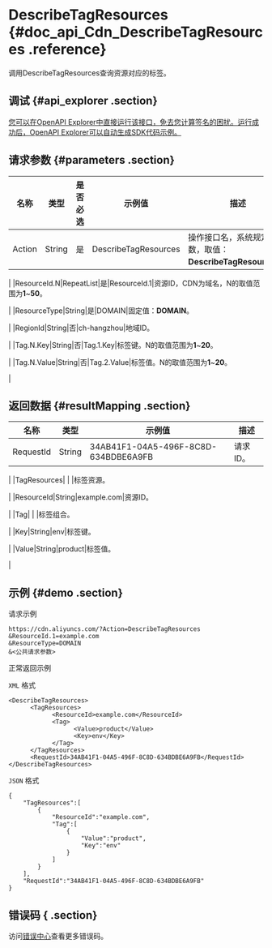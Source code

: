 # DescribeTagResources {#doc_api_Cdn_DescribeTagResources .reference}

调用DescribeTagResources查询资源对应的标签。

## 调试 {#api_explorer .section}

[您可以在OpenAPI Explorer中直接运行该接口，免去您计算签名的困扰。运行成功后，OpenAPI Explorer可以自动生成SDK代码示例。](https://api.aliyun.com/#product=Cdn&api=DescribeTagResources&type=RPC&version=2018-05-10)

## 请求参数 {#parameters .section}

|名称|类型|是否必选|示例值|描述|
|--|--|----|---|--|
|Action|String|是|DescribeTagResources|操作接口名，系统规定参数，取值：**DescribeTagResources**。

 |
|ResourceId.N|RepeatList|是|ResourceId.1|资源ID，CDN为域名，N的取值范围为**1**~**50**。

 |
|ResourceType|String|是|DOMAIN|固定值：**DOMAIN**。

 |
|RegionId|String|否|ch-hangzhou|地域ID。

 |
|Tag.N.Key|String|否|Tag.1.Key|标签键。N的取值范围为**1**~**20**。

 |
|Tag.N.Value|String|否|Tag.2.Value|标签值。N的取值范围为**1**~**20**。

 |

## 返回数据 {#resultMapping .section}

|名称|类型|示例值|描述|
|--|--|---|--|
|RequestId|String|34AB41F1-04A5-496F-8C8D-634BDBE6A9FB|请求ID。

 |
|TagResources| | |标签资源。

 |
|ResourceId|String|example.com|资源ID。

 |
|Tag| | |标签组合。

 |
|Key|String|env|标签键。

 |
|Value|String|product|标签值。

 |

## 示例 {#demo .section}

请求示例

``` {#request_demo}
https://cdn.aliyuncs.com/?Action=DescribeTagResources
&ResourceId.1=example.com
&ResourceType=DOMAIN
&<公共请求参数>
```

正常返回示例

`XML` 格式

``` {#xml_return_success_demo}
<DescribeTagResources>
	  <TagResources>
		    <ResourceId>example.com</ResourceId>
		    <Tag>
			      <Value>product</Value>
			      <Key>env</Key>
		    </Tag>
	  </TagResources>
	  <RequestId>34AB41F1-04A5-496F-8C8D-634BDBE6A9FB</RequestId>
</DescribeTagResources>
```

`JSON` 格式

``` {#json_return_success_demo}
{
	"TagResources":[
		{
			"ResourceId":"example.com",
			"Tag":[
				{
					"Value":"product",
					"Key":"env"
				}
			]
		}
	],
	"RequestId":"34AB41F1-04A5-496F-8C8D-634BDBE6A9FB"
}
```

## 错误码 { .section}

访问[错误中心](https://error-center.aliyun.com/status/product/Cdn)查看更多错误码。

